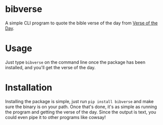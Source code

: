 # bibverse
A simple CLI program to quote the bible verse of the day from [Verse of the Day](https://www.verseoftheday.com/).

# Usage

Just type `bibverse` on the command line once the package has been installed, and you'll get the verse of the day.

# Installation

Installing the package is simple, just run `pip install bibverse` and make sure the binary is on your path. Once that's done, it's as simple as running the program and getting the verse of the day. Since the output is text, you could even pipe it to other programs like cowsay!
